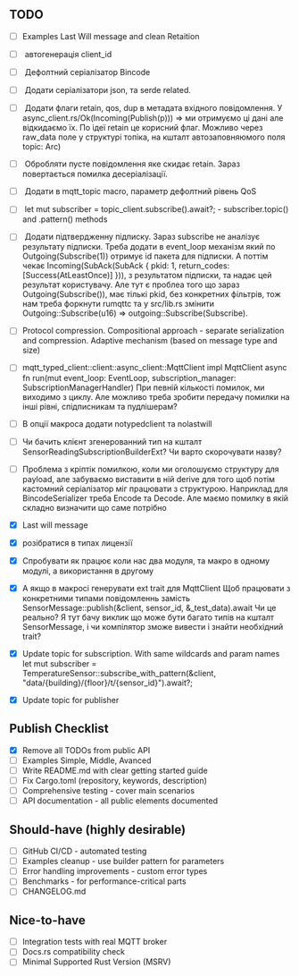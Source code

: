 ## TODO

- [ ] Examples Last Will message and clean Retaition
- [ ] <easy> автогенерація client_id
- [ ] <mid> Дефолтний серіалізатор Bincode
- [ ] <easy> Додати серіалізатори json, та serde related.
- [ ] <mid> Додати флаги retain, qos, dup в метадата вхідного повідомлення. У async_client.rs/Ok(Incoming(Publish(p))) => ми отримуємо ці дані але відкидаємо їх. По ідеї retain це корисний флаг. Можливо через raw_data поле у структурі топіка, на кшталт автозаповняюмого поля topic: Arc<TopicMatch>)
- [ ] <mid> Обробляти пусте повідомлення яке скидає retain. Зараз повертається помилка десеріалізації.
- [ ] <mid> Додати в mqtt_topic macro, параметр дефолтний рівень QoS
- [ ] <easy> let mut subscriber = topic_client.subscribe().await?; - subscriber.topic() and .pattern() methods
- [ ] <hard> Додати підтвердженну підписку. Зараз subscribe не аналізує результату підписки. Треба додати в event_loop механізм який по Outgoing(Subscribe(1)) отримує id пакета для підписки. А поттім чекає Incoming(SubAck(SubAck { pkid: 1, return_codes: [Success(AtLeastOnce)] })), з результатом підписки, та надає цей результат користувачу. Але тут є проблеа того що зараз Outgoing(Subscribe()), має тількі pkid, без конкретних фільтрів, тож нам треба форкнути rumqttc та у src/lib.rs змінити Outgoing::Subscribe(u16) => outgoing::Subscribe(Subscribe). 
- [ ] Protocol compression. Compositional approach - separate serialization and compression. Adaptive mechanism (based on message type and size)
- [ ] mqtt_typed_client::client::async_client::MqttClient
    impl<F> MqttClient<F>
    async fn run(mut event_loop: EventLoop, subscription_manager: SubscriptionManagerHandler<Bytes>)
    При певній кількості помилок, ми виходимо з циклу. Але можливо треба зробити передачу помилки на інші рівні, спідписникам та пудлішерам?
- [ ] В опції макроса додати notypedclient та nolastwill
- [ ] Чи бачить клієнт згенерованний тип на кшталт SensorReadingSubscriptionBuilderExt? Чи варто скорочувати назву?
- [ ] Проблема з кріптік помилкою, коли ми оголошуємо структуру для payload, але забуваємо виставити в ній derive для того щоб потім кастомний серіалізатор міг працювати з структурою. Наприклад для BincodeSerializer треба Encode та Decode. Але маємо помилку в якій складно визначити що саме потрібно

- [x] Last will message
- [x] розібратися в типах лицензії
- [x] Спробувати як працює коли  нас два модуля, та макро в одному модулі, 
    а використання в другому
- [x] А якщо в макросі генерувати ext trait для MqttClient
    Щоб працювати з конкретними типами повідомленнь замість 
    SensorMessage::publish(&client, sensor_id, &_test_data).await
    Чи це реально? Я тут бачу виклик що може бути багато типів на кшталт SensorMessage, і чи компілятор зможе вивести і знайти необхідний trait?
- [x] Update topic for subscription. With same wildcards and param names
let mut subscriber = TemperatureSensor::subscribe_with_pattern(&client, "data/{building}/{floor}/t/{sensor_id}").await?;
- [x] Update topic for publisher


## Publish Checklist

- [x] Remove all TODOs from public API
- [ ] Examples Simple, Middle, Avanced
- [ ] Write README.md with clear getting started guide
- [ ] Fix Cargo.toml (repository, keywords, description)
- [ ] Comprehensive testing - cover main scenarios
- [ ] API documentation - all public elements documented

## Should-have (highly desirable)

- [ ] GitHub CI/CD - automated testing
- [ ] Examples cleanup - use builder pattern for parameters
- [ ] Error handling improvements - custom error types
- [ ] Benchmarks - for performance-critical parts
- [ ] CHANGELOG.md

## Nice-to-have

- [ ] Integration tests with real MQTT broker
- [ ] Docs.rs compatibility check
- [ ] Minimal Supported Rust Version (MSRV)